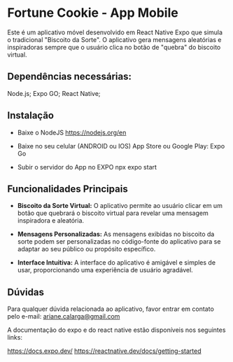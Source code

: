 # Fortune Cookie - App Mobile

Este é um aplicativo móvel desenvolvido em React Native Expo que simula o tradicional "Biscoito da Sorte". O aplicativo gera mensagens aleatórias e inspiradoras sempre que o usuário clica no botão de "quebra" do biscoito virtual.


## Dependências necessárias:
  Node.js;
  Expo GO;
  React Native;

## Instalação 

- Baixe o NodeJS
  https://nodejs.org/en

- Baixe no seu celular (ANDROID ou IOS)
  App Store ou Google Play: Expo Go

- Subir o servidor do App no EXPO 
  npx expo start 


## Funcionalidades Principais

- **Biscoito da Sorte Virtual:** O aplicativo permite ao usuário clicar em um botão que quebrará o biscoito virtual para revelar uma mensagem inspiradora e aleatória.

- **Mensagens Personalizadas:** As mensagens exibidas no biscoito da sorte podem ser personalizadas no código-fonte do aplicativo para se adaptar ao seu público ou propósito específico.

- **Interface Intuitiva:** A interface do aplicativo é amigável e simples de usar, proporcionando uma experiência de usuário agradável.


## Dúvidas

Para qualquer dúvida relacionada ao aplicativo, favor entrar em contato pelo e-mail: ariane.calarga@gmail.com

A documentação do expo e do react native estão disponíveis nos seguintes links:

https://docs.expo.dev/
https://reactnative.dev/docs/getting-started


